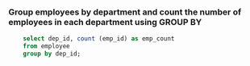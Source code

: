 ### Group employees by department and count the number of employees in each department using GROUP BY

```sql
    select dep_id, count (emp_id) as emp_count
    from employee
    group by dep_id;
```